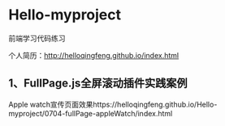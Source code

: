 # Hello-myproject
前端学习代码练习

个人简历：http://helloqingfeng.github.io/index.html

## 1、FullPage.js全屏滚动插件实践案例
Apple watch宣传页面效果https://helloqingfeng.github.io/Hello-myproject/0704-fullPage-appleWatch/index.html



